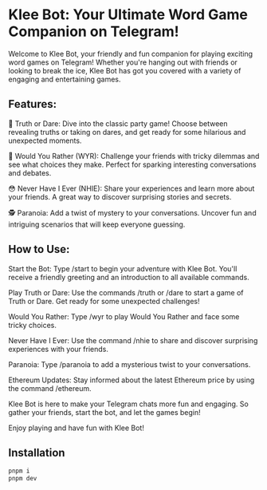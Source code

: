 # Klee Bot: Your Ultimate Word Game Companion on Telegram!

Welcome to Klee Bot, your friendly and fun companion for playing exciting word games on Telegram! Whether you're hanging out with friends or looking to break the ice, Klee Bot has got you covered with a variety of engaging and entertaining games.

## Features:

🎉 Truth or Dare: Dive into the classic party game! Choose between revealing truths or taking on dares, and get ready for some hilarious and unexpected moments.

🤔 Would You Rather (WYR): Challenge your friends with tricky dilemmas and see what choices they make. Perfect for sparking interesting conversations and debates.

😳 Never Have I Ever (NHIE): Share your experiences and learn more about your friends. A great way to discover surprising stories and secrets.

🕵️ Paranoia: Add a twist of mystery to your conversations. Uncover fun and intriguing scenarios that will keep everyone guessing.

## How to Use:

Start the Bot: Type /start to begin your adventure with Klee Bot. You'll receive a friendly greeting and an introduction to all available commands.

Play Truth or Dare: Use the commands /truth or /dare to start a game of Truth or Dare. Get ready for some unexpected challenges!

Would You Rather: Type /wyr to play Would You Rather and face some tricky choices.

Never Have I Ever: Use the command /nhie to share and discover surprising experiences with your friends.

Paranoia: Type /paranoia to add a mysterious twist to your conversations.

Ethereum Updates: Stay informed about the latest Ethereum price by using the command /ethereum.

Klee Bot is here to make your Telegram chats more fun and engaging. So gather your friends, start the bot, and let the games begin!

Enjoy playing and have fun with Klee Bot!

## Installation

```bash
pnpm i
pnpm dev
```
